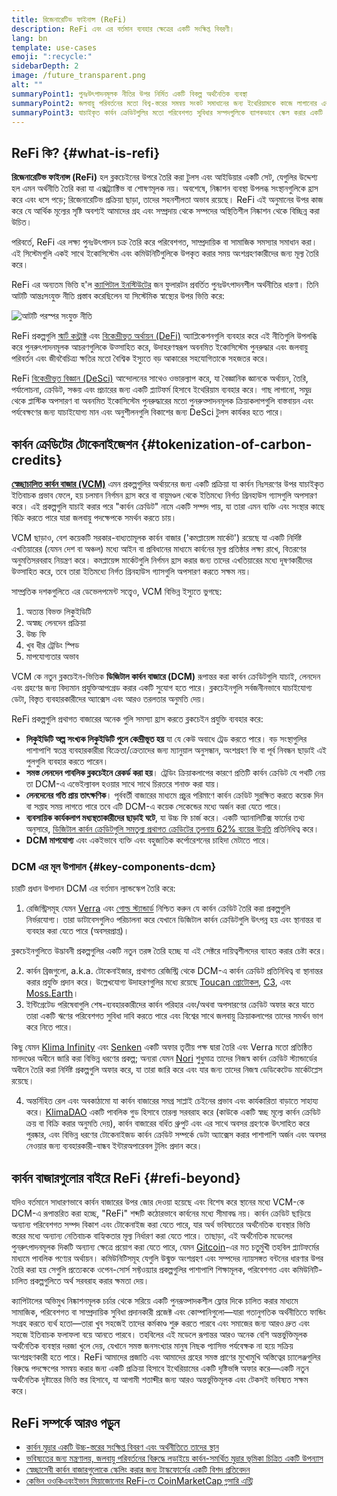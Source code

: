 ```yaml
---
title: রিজেনারেটিভ ফাইনান্স (ReFi)
description: ReFi এবং এর বর্তমান ব্যবহার ক্ষেত্রের একটি সংক্ষিপ্ত বিবরণী।
lang: bn
template: use-cases
emoji: ":recycle:"
sidebarDepth: 2
image: /future_transparent.png
alt: ""
summaryPoint1: পুনঃউৎপাদনমূলক নীতির উপর নির্মিত একটি বিকল্প অর্থনৈতিক ব্যবস্থা
summaryPoint2: জলবায়ু পরিবর্তনের মতো বিশ্ব-স্তরের সমন্বয় সংকট সমাধানের জন্য ইথেরিয়ামকে কাজে লাগানোর একটি প্রচেষ্টা
summaryPoint3: যাচাইকৃত কার্বন ক্রেডিটগুলির মতো পরিবেশগত সুবিধার সম্পদগুলিকে ব্যাপকভাবে স্কেল করার একটি টুল
---
```


## ReFi কি? {#what-is-refi}

**রিজেনারেটিভ ফাইনান্স (ReFi)** হল ব্লকচেইনের উপরে তৈরি করা টুলস এবং আইডিয়ার একটি সেট, যেগুলির উদ্দেশ্য হল এমন অর্থনীতি তৈরি করা যা এক্সট্র্যাক্টিভ বা শোষণমূলক নয়। অবশেষে, নিষ্কাশন ব্যবস্থা উপলব্ধ সংস্থানগুলিকে হ্রাস করে এবং ধসে পড়ে; রিজেনারেটিভ প্রক্রিয়া ছাড়া, তাদের সহনশীলতা অভাব রয়েছে। ReFi এই অনুমানের উপর কাজ করে যে আর্থিক মূল্যের সৃষ্টি অবশ্যই আমাদের গ্রহ এবং সম্প্রদায় থেকে সম্পদের অস্থিতিশীল নিষ্কাশন থেকে বিচ্ছিন্ন করা উচিত।

পরিবর্তে, ReFi এর লক্ষ্য পুনঃউৎপাদন চক্র তৈরি করে পরিবেশগত, সাম্প্রদায়িক বা সামাজিক সমস্যার সমাধান করা। এই সিস্টেমগুলি একই সাথে ইকোসিস্টেম এবং কমিউনিটিগুলিকে উপকৃত করার সময় অংশগ্রহণকারীদের জন্য মূল্য তৈরি করে।

ReFi এর অন্যতম ভিত্তি হ'ল [ক্যাপিটাল ইনস্টিউটের](https://capitalinstitute.org) জন ফুলারটন প্রবর্তিত পুনঃউৎপাদনশীল অর্থনীতির ধারণা। তিনি আটটি আন্তঃসংযুক্ত নীতি প্রস্তাব করেছিলেন যা সিস্টেমিক স্বাস্থ্যের উপর ভিত্তি করে:

![আটটি পরস্পর সংযুক্ত নীতি](./refi-regenerative-economy-diagram.png)

ReFi প্রকল্পগুলি [স্মার্ট কন্ট্রাক্ট](/developers/docs/smart-contracts/) এবং [বিকেন্দ্রীভূত অর্থায়ন (DeFi)](/defi/) অ্যাপ্লিকেশনগুলি ব্যবহার করে এই নীতিগুলি উপলব্ধি করে পুনরুৎপাদনমূলক আচরণগুলিকে উত্সাহিত করে, উদাহরণস্বরূপ অবনমিত ইকোসিস্টেম পুনরুদ্ধার এবং জলবায়ু পরিবর্তন এবং জীববৈচিত্র্য ক্ষতির মতো বৈশ্বিক ইস্যুতে বড় আকারের সহযোগিতাকে সহজতর করে।

ReFi [বিকেন্দ্রীভূত বিজ্ঞান (DeSci)](/desci/) আন্দোলনের সাথেও ওভারল্যাপ করে, যা বৈজ্ঞানিক জ্ঞানকে অর্থায়ন, তৈরি, পর্যালোচনা, ক্রেডিট, সঞ্চয় এবং প্রচারের জন্য একটি প্ল্যাটফর্ম হিসাবে ইথেরিয়াম ব্যবহার করে। গাছ লাগানো, সমুদ্র থেকে প্লাস্টিক অপসারণ বা অবনমিত ইকোসিস্টেম পুনরুদ্ধারের মতো পুনরুত্পাদনমূলক ক্রিয়াকলাপগুলি বাস্তবায়ন এবং পর্যবেক্ষণের জন্য যাচাইযোগ্য মান এবং অনুশীলনগুলি বিকাশের জন্য DeSci টুলস কার্যকর হতে পারে।

## কার্বন ক্রেডিটের টোকেনাইজেশন {#tokenization-of-carbon-credits}

**[স্বেচ্ছাচালিত কার্বন বাজার (VCM)](https://climatefocus.com/so-what-voluntary-carbon-market-exactly/)** এমন প্রকল্পগুলির অর্থায়নের জন্য একটি প্রক্রিয়া যা কার্বন নিঃসরণের উপর যাচাইকৃত ইতিবাচক প্রভাব ফেলে, হয় চলমান নির্গমন হ্রাস করে বা বায়ুমণ্ডল থেকে ইতিমধ্যে নির্গত গ্রিনহাউস গ্যাসগুলি অপসারণ করে। এই প্রকল্পগুলি যাচাই করার পরে "কার্বন ক্রেডিট" নামে একটি সম্পদ পায়, যা তারা এমন ব্যক্তি এবং সংস্থার কাছে বিক্রি করতে পারে যারা জলবায়ু পদক্ষেপকে সমর্থন করতে চায়।

VCM ছাড়াও, বেশ কয়েকটি সরকার-বাধ্যতামূলক কার্বন বাজার ('কমপ্লায়েন্স মার্কেট') রয়েছে যা একটি নির্দিষ্ট এখতিয়ারের (যেমন দেশ বা অঞ্চল) মধ্যে আইন বা প্রবিধানের মাধ্যমে কার্বনের মূল্য প্রতিষ্ঠার লক্ষ্য রাখে, বিতরণের অনুমতিসরবরাহ নিয়ন্ত্রণ করে। কমপ্লায়েন্স মার্কেটগুলি নির্গমন হ্রাস করার জন্য তাদের এখতিয়ারের মধ্যে দূষণকারীদের উত্সাহিত করে, তবে তারা ইতিমধ্যে নির্গত গ্রিনহাউস গ্যাসগুলি অপসারণ করতে সক্ষম নয়।

সাম্প্রতিক দশকগুলিতে এর ডেভেলপমেন্ট সত্ত্বেও, VCM বিভিন্ন ইস্যুতে ভুগছে:

1. অত্যন্ত বিভক্ত লিকুইডিটি
2. অস্বচ্ছ লেনদেন প্রক্রিয়া
3. উচ্চ ফি
4. খুব ধীর ট্রেডিং স্পিড
5. মাপযোগ্যতার অভাব

VCM কে নতুন ব্লকচেইন-ভিত্তিক **ডিজিটাল কার্বন বাজারে (DCM)** রূপান্তর করা কার্বন ক্রেডিটগুলি যাচাই, লেনদেন এবং গ্রহণের জন্য বিদ্যমান প্রযুক্তিআপগ্রেড করার একটি সুযোগ হতে পারে। ব্লকচেইনগুলি সর্বজনীনভাবে যাচাইযোগ্য ডেটা, বিস্তৃত ব্যবহারকারীদের অ্যাক্সেস এবং আরও তরলতার অনুমতি দেয়।

ReFi প্রকল্পগুলি প্রথাগত বাজারের অনেক গুলি সমস্যা হ্রাস করতে ব্লকচেইন প্রযুক্তি ব্যবহার করে:

- **লিকুইডিটি অল্প সংখ্যক লিকুইডিটি পুলে কেন্দ্রীভূত হয়** যা যে কেউ অবাধে ট্রেড করতে পারে। বড় সংস্থাগুলির পাশাপাশি স্বতন্ত্র ব্যবহারকারীরা বিক্রেতা/ক্রেতাদের জন্য ম্যানুয়াল অনুসন্ধান, অংশগ্রহণ ফি বা পূর্ব নিবন্ধন ছাড়াই এই পুলগুলি ব্যবহার করতে পারেন।
- **সমস্ত লেনদেন পাবলিক ব্লকচেইনে রেকর্ড করা হয়**। ট্রেডিং ক্রিয়াকলাপের কারণে প্রতিটি কার্বন ক্রেডিট যে পথটি নেয় তা DCM-এ এভেইল্যাবল হওয়ার সাথে সাথে চিরতরে শনাক্ত করা যায়।
- **লেনদেনের গতি প্রায় তাৎক্ষণিক**। পূর্ববর্তী বাজারের মাধ্যমে প্রচুর পরিমাণে কার্বন ক্রেডিট সুরক্ষিত করতে কয়েক দিন বা সপ্তাহ সময় লাগতে পারে তবে এটি DCM-এ কয়েক সেকেন্ডের মধ্যে অর্জন করা যেতে পারে।
- **ব্যবসায়িক কার্যকলাপ মধ্যস্থতাকারীদের ছাড়াই ঘটে**, যা উচ্চ ফি চার্জ করে। একটি অ্যানালিটিক্স ফার্মের তথ্য অনুসারে, [ডিজিটাল কার্বন ক্রেডিটগুলি সমতুল্য প্রথাগত ক্রেডিটের তুলনায় 62% ব্যয়ের উন্নতি](https://www.klimadao.finance/blog/klimadao-analysis-of-the-base-carbon-tonne) প্রতিনিধিত্ব করে।
- **DCM মাপযোগ্য** এবং একইভাবে ব্যক্তি এবং বহুজাতিক কর্পোরেশনের চাহিদা মেটাতে পারে।

### DCM এর মূল উপাদান {#key-components-dcm}

চারটি প্রধান উপাদান DCM এর বর্তমান ল্যান্ডস্কেপ তৈরি করে:

1. রেজিস্ট্রিসমূহ যেমন [Verra](https://verra.org/project/vcs-program/registry-system/) এবং [গোল্ড স্ট্যান্ডার্ড](https://www.goldstandard.org/) নিশ্চিত করুন যে কার্বন ক্রেডিট তৈরি করা প্রকল্পগুলি নির্ভরযোগ্য। তারা ডাটাবেসগুলিও পরিচালনা করে যেখানে ডিজিটাল কার্বন ক্রেডিটগুলি উৎপন্ন হয় এবং স্থানান্তর বা ব্যবহার করা যেতে পারে (অবসরপ্রাপ্ত)।

ব্লকচেইনগুলিতে উদ্ভাবনী প্রকল্পগুলির একটি নতুন তরঙ্গ তৈরি হচ্ছে যা এই সেক্টরে দায়িত্বশীলদের ব্যাহত করার চেষ্টা করে।

2. কার্বন ব্রিজগুলো, a.k.a. টোকেনাইজার, প্রথাগত রেজিস্ট্রি থেকে DCM-এ কার্বন ক্রেডিট প্রতিনিধিত্ব বা স্থানান্তর করার প্রযুক্তি প্রদান করে। উল্লেখযোগ্য উদাহরণগুলির মধ্যে রয়েছে [Toucan প্রোটোকল](https://toucan.earth/), [C3](https://c3.app/), এবং [Moss.Earth](https://moss.earth/)।
3. ইন্টিগ্রেটেড পরিষেবাগুলি শেষ-ব্যবহারকারীদের কার্বন পরিহার এবং/অথবা অপসারণের ক্রেডিট অফার করে যাতে তারা একটি ঋণের পরিবেশগত সুবিধা দাবি করতে পারে এবং বিশ্বের সাথে জলবায়ু ক্রিয়াকলাপের তাদের সমর্থন ভাগ করে নিতে পারে।

কিছু যেমন [Klima Infinity](https://www.klimadao.finance/infinity) এবং [Senken](https://senken.io/) একটি অফার তৃতীয় পক্ষ দ্বারা তৈরি এবং Verra মতো প্রতিষ্ঠিত মানদণ্ডের অধীনে জারি করা বিভিন্ন ধরণের প্রকল্প; অন্যরা যেমন [Nori](https://nori.com/) শুধুমাত্র তাদের নিজস্ব কার্বন ক্রেডিট স্ট্যান্ডার্ডের অধীনে তৈরি করা নির্দিষ্ট প্রকল্পগুলি অফার করে, যা তারা জারি করে এবং যার জন্য তাদের নিজস্ব ডেডিকেটেড মার্কেটপ্লেস রয়েছে।

4. অন্তর্নিহিত রেল এবং অবকাঠামো যা কার্বন বাজারের সমগ্র সাপ্লাই চেইনের প্রভাব এবং কার্যকারিতা বাড়াতে সাহায্য করে। [KlimaDAO](http://klimadao.finance/) একটি পাবলিক গুড হিসাবে তারল্য সরবরাহ করে (কাউকে একটি স্বচ্ছ মূল্যে কার্বন ক্রেডিট ক্রয় বা বিক্রি করার অনুমতি দেয়), কার্বন বাজারের বর্ধিত থ্রুপুট এবং এর সাথে অবসর গ্রহণকে উৎসাহিত করে পুরষ্কার, এবং বিভিন্ন ধরণের টোকেনাইজড কার্বন ক্রেডিট সম্পর্কে ডেটা অ্যাক্সেস করার পাশাপাশি অর্জন এবং অবসর নেওয়ার জন্য ব্যবহারকারী-বান্ধব ইন্টারঅপারেবল টুলিং প্রদান করে।

## কার্বন বাজারগুলোর বাইরে ReFi {#refi-beyond}

যদিও বর্তমানে সাধারণভাবে কার্বন বাজারের উপর জোর দেওয়া হয়েছে এবং বিশেষ করে স্থানের মধ্যে VCM-কে DCM-এ রূপান্তরিত করা হচ্ছে, "ReFi" শব্দটি কঠোরভাবে কার্বনের মধ্যে সীমাবদ্ধ নয়। কার্বন ক্রেডিট ছাড়িয়ে অন্যান্য পরিবেশগত সম্পদ বিকাশ এবং টোকেনাইজ করা যেতে পারে, যার অর্থ ভবিষ্যতের অর্থনৈতিক ব্যবস্থার ভিত্তি স্তরের মধ্যে অন্যান্য নেতিবাচক বাহ্যিকতার মূল্য নির্ধারণ করা যেতে পারে। তাছাড়া, এই অর্থনৈতিক মডেলের পুনরুৎপাদনমূলক দিকটি অন্যান্য ক্ষেত্রে প্রয়োগ করা যেতে পারে, যেমন [Gitcoin](https://gitcoin.co/)-এর মত চতুর্মুখী তহবিল প্ল্যাটফর্মের মাধ্যমে পাবলিক পণ্যের অর্থায়ন। কমিউনিটিসমূহ যেগুলি উন্মুক্ত অংশগ্রহণ এবং সম্পদের ন্যায়সঙ্গত বন্টনের ধারণার উপর তৈরি করা হয় সেগুলি প্রত্যেককে ওপেন-সোর্স সফ্টওয়্যার প্রকল্পগুলির পাশাপাশি শিক্ষামূলক, পরিবেশগত এবং কমিউনিটি-চালিত প্রকল্পগুলিতে অর্থ সরবরাহ করার ক্ষমতা দেয়।

ক্যাপিটালের অভিমুখ নিষ্কাশনমূলক চর্চার থেকে সরিয়ে একটি পুনরূত্পাদকশীল ফ্লোর দিকে চালিত করার মাধ্যমে সামাজিক, পরিবেশগত বা সাম্প্রদায়িক সুবিধা প্রদানকারী প্রজেক্ট এবং কোম্পানিগুলো—যারা গতানুগতিক অর্থনীতিতে ফান্ডিং সংগ্রহ করতে ব্যর্থ হতো—তারা খুব সহজেই তাদের কর্মকাণ্ড শুরু করতে পারবে এবং সমাজের জন্য আরও দ্রুত এবং সহজে ইতিবাচক ফলাফলা বয়ে আনতে পারবে। তহবিলের এই মডেলে রূপান্তর আরও অনেক বেশি অন্তর্ভুক্তিমূলক অর্থনৈতিক ব্যবস্থার দরজা খুলে দেয়, যেখানে সমস্ত জনসংখ্যার মানুষ নিছক প্যাসিভ পর্যবেক্ষক না হয়ে সক্রিয় অংশগ্রহণকারী হতে পারে। ReFi আমাদের প্রজাতি এবং আমাদের গ্রহের সমস্ত প্রাণের মুখোমুখি অস্তিত্বের চ্যালেঞ্জগুলির বিরুদ্ধে পদক্ষেপের সমন্বয় করার জন্য একটি প্রক্রিয়া হিসাবে ইথেরিয়ামের একটি দৃষ্টিভঙ্গি অফার করে—একটি নতুন অর্থনৈতিক দৃষ্টান্তের ভিত্তি স্তর হিসাবে, যা আগামী শতাব্দীর জন্য আরও অন্তর্ভুক্তিমূলক এবং টেকসই ভবিষ্যত সক্ষম করে।

## ReFi সম্পর্কে আরও পড়ুন

- [কার্বন মুদ্রার একটি উচ্চ-স্তরের সংক্ষিপ্ত বিবরণ এবং অর্থনীতিতে তাদের স্থান](https://www.klimadao.finance/blog/the-vision-of-a-carbon-currency)
- [ভবিষ্যতের জন্য মন্ত্রণালয়, জলবায়ু পরিবর্তনের বিরুদ্ধে লড়াইয়ে কার্বন-সমর্থিত মুদ্রার ভূমিকা চিত্রিত একটি উপন্যাস](https://en.wikipedia.org/wiki/The_Ministry_for_the_Future)
- [স্বেচ্ছাসেবী কার্বন বাজারগুলোকে স্কেলিং করার জন্য টাস্কফোর্সের একটি বিশদ প্রতিবেদন](https://www.iif.com/Portals/1/Files/TSVCM_Report.pdf)
- [কেভিন ওওকিএবংইভান মিয়াজোনোর ReFi-তে CoinMarketCap গ্লসারি এন্ট্রি](https://coinmarketcap.com/alexandria/glossary/regenerative-finance-refi)
